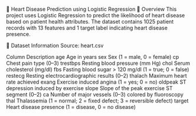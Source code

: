 📌 Heart Disease Prediction using Logistic Regression
📖 Overview
This project uses Logistic Regression to predict the likelihood of heart disease based on patient health attributes.
The dataset contains 1025 patient records with 13 features and 1 target label indicating heart disease presence.

📂 Dataset Information
Source: heart.csv

Column	Description
age	Age in years
sex	Sex (1 = male, 0 = female)
cp	Chest pain type (0–3)
trestbps	Resting blood pressure (mm Hg)
chol	Serum cholesterol (mg/dl)
fbs	Fasting blood sugar > 120 mg/dl (1 = true; 0 = false)
restecg	Resting electrocardiographic results (0–2)
thalach	Maximum heart rate achieved
exang	Exercise induced angina (1 = yes; 0 = no)
oldpeak	ST depression induced by exercise
slope	Slope of the peak exercise ST segment (0–2)
ca	Number of major vessels (0–3) colored by fluoroscopy
thal	Thalassemia (1 = normal; 2 = fixed defect; 3 = reversible defect)
target	Heart disease presence (1 = disease, 0 = no disease)


